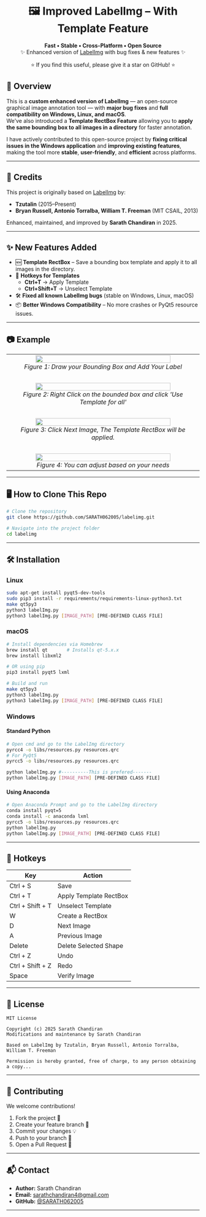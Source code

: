 <div align="center">

# 🖼️ Improved LabelImg – With Template Feature

</div>

<p align="center">
  <b>Fast • Stable • Cross-Platform • Open Source</b><br>
  ✨ Enhanced version of <a href="https://github.com/tzutalin/labelImg">LabelImg</a> with bug fixes & new features ✨
</p>


<p align="center">⭐ If you find this useful, please give it a star on GitHub! ⭐</p>


## 📖 Overview
This is a **custom enhanced version of LabelImg** — an open-source graphical image annotation tool — with **major bug fixes** and **full compatibility on Windows, Linux, and macOS**.  
We’ve also introduced a **Template RectBox Feature** allowing you to **apply the same bounding box to all images in a directory** for faster annotation.  

I have actively contributed to this open-source project by **fixing critical issues in the Windows application** and **improving existing features**, making the tool more **stable**, **user-friendly**, and **efficient** across platforms.

---

## 📌 Credits
This project is originally based on [LabelImg](https://github.com/tzutalin/labelImg) by:  

- **Tzutalin** (2015–Present)  
- **Bryan Russell, Antonio Torralba, William T. Freeman** (MIT CSAIL, 2013)  

Enhanced, maintained, and improved by **Sarath Chandiran** in 2025.

---

## ✨ New Features Added
- 🆕 **Template RectBox** – Save a bounding box template and apply it to all images in the directory.  
- 🎯 **Hotkeys for Templates**  
  - **Ctrl+T** → Apply Template  
  - **Ctrl+Shift+T** → Unselect Template  
- 🛠 **Fixed all known LabelImg bugs** (stable on Windows, Linux, macOS)  
- 📦 **Better Windows Compatibility** – No more crashes or PyQt5 resource issues.  

---

## 📷 Example

<div align="center">
  <table>
    <tr>
      <td align="center">
        <img src="demo/Demo_1.png" width="85%"><br>
        <em>Figure 1: Draw your Bounding Box and Add Your Label</em>
      </td>
    </tr>
    <tr><td><br></td></tr>
    <tr>
      <td align="center">
        <img src="demo/Demo_2.png" width="85%"><br>
        <em>Figure 2: Right Click on the bounded box and click 'Use Template for all'</em>
      </td>
    </tr>
    <tr><td><br></td></tr>
    <tr>
      <td align="center">
        <img src="demo/Demo_3.png" width="85%"><br>
        <em>Figure 3: Click Next Image, The Template RectBox will be applied.</em>
      </td>
    </tr>
    <tr><td><br></td></tr>
    <tr>
      <td align="center">
        <img src="demo/Demo_4.png" width="85%"><br>
        <em>Figure 4: You can adjust based on your needs</em>
      </td>
    </tr>
  </table>
</div>

---

## 🖥️ How to Clone This Repo
```bash
# Clone the repository
git clone https://github.com/SARATH062005/labelimg.git

# Navigate into the project folder
cd labelimg
````

---

## 🛠 Installation

### Linux

```bash
sudo apt-get install pyqt5-dev-tools
sudo pip3 install -r requirements/requirements-linux-python3.txt
make qt5py3
python3 labelImg.py
python3 labelImg.py [IMAGE_PATH] [PRE-DEFINED CLASS FILE]
```

### macOS

```bash
# Install dependencies via Homebrew
brew install qt       # Installs qt-5.x.x
brew install libxml2

# OR using pip
pip3 install pyqt5 lxml

# Build and run
make qt5py3
python3 labelImg.py
python3 labelImg.py [IMAGE_PATH] [PRE-DEFINED CLASS FILE]
```

### Windows

#### Standard Python

```bash
# Open cmd and go to the LabelImg directory
pyrcc4 -o libs/resources.py resources.qrc
# For PyQt5
pyrcc5 -o libs/resources.py resources.qrc

python labelImg.py #----------This is prefered-------
python labelImg.py [IMAGE_PATH] [PRE-DEFINED CLASS FILE]
```

#### Using Anaconda

```bash
# Open Anaconda Prompt and go to the LabelImg directory
conda install pyqt=5
conda install -c anaconda lxml
pyrcc5 -o libs/resources.py resources.qrc
python labelImg.py
python labelImg.py [IMAGE_PATH] [PRE-DEFINED CLASS FILE]
```

---

## 🎹 Hotkeys

<div align="center">

| Key              | Action                 |
| ---------------- | ---------------------- |
| Ctrl + S         | Save                   |
| Ctrl + T         | Apply Template RectBox |
| Ctrl + Shift + T | Unselect Template      |
| W                | Create a RectBox       |
| D                | Next Image             |
| A                | Previous Image         |
| Delete           | Delete Selected Shape  |
| Ctrl + Z         | Undo                   |
| Ctrl + Shift + Z | Redo                   |
| Space            | Verify Image           |

</div>

---

## 📜 License

```
MIT License  

Copyright (c) 2025 Sarath Chandiran  
Modifications and maintenance by Sarath Chandiran  

Based on LabelImg by Tzutalin, Bryan Russell, Antonio Torralba, William T. Freeman  

Permission is hereby granted, free of charge, to any person obtaining a copy...
```

---

## 🤝 Contributing

We welcome contributions!

1. Fork the project 🍴
2. Create your feature branch 🌱
3. Commit your changes 💡
4. Push to your branch 🚀
5. Open a Pull Request 🎯

---

## 📬 Contact

* **Author:** Sarath Chandiran
* **Email:** [sarathchandiran4@gmail.com](mailto:sarathchandiran4@gmail.com)
* **GitHub:** [@SARATH062005](https://github.com/SARATH062005/)
  
---


